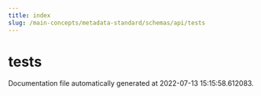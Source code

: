 ```yaml
---
title: index
slug: /main-concepts/metadata-standard/schemas/api/tests
---
```


# tests

Documentation file automatically generated at 2022-07-13 15:15:58.612083.
